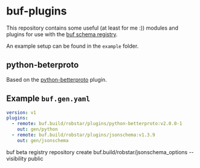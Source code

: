 # buf-plugins

This repository contains some useful (at least for me :)) modules and plugins for use with
the [buf schema registry](https://buf.build).

An example setup can be found in the `example` folder.

## python-beterproto

Based on the [python-betterproto](https://github.com/danielgtaylor/python-betterproto) plugin.

## Example `buf.gen.yaml`

```yaml
version: v1
plugins:
  - remote: buf.build/robstar/plugins/python-betterproto:v2.0.0-1
    out: gen/python
  - remote: buf.build/robstar/plugins/jsonschema:v1.3.9
    out: gen/jsonschema
```

buf beta registry repository create buf.build/robstar/jsonschema_options --visibility public
